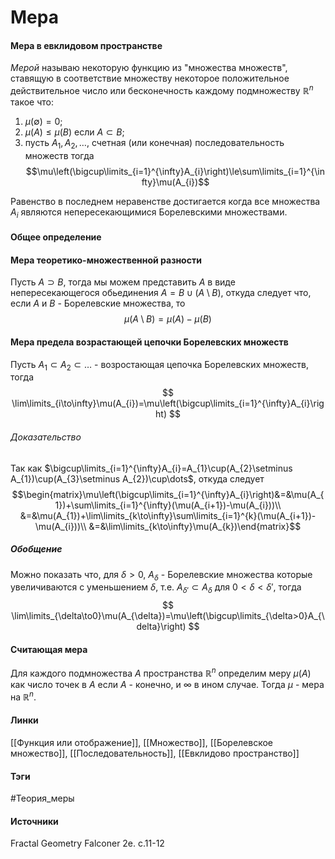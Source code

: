 # Мера
#### Мера в евклидовом пространстве
*Мерой* называю некоторую функцию из "множества множеств", ставящую в соответствие множеству некоторое положительное действительное число или бесконечность каждому подмножеству $\mathbb{R}^{n}$ такое что:
1. $\mu(\emptyset)=0$;
2. $\mu(A)\le\mu(B)$ если $A\subset B$;
3. пусть $A_{1},A_{2},\dots,$ счетная (или конечная) последовательность множеств тогда $$\mu\left(\bigcup\limits_{i=1}^{\infty}A_{i}\right)\le\sum\limits_{i=1}^{\infty}\mu(A_{i})$$

Равенство в последнем неравенстве достигается когда все множества $A_{i}$ являются непересекающимися Борелевскими множествами.
#### Общее определение
#### Мера теоретико-множественной разности 
Пусть $A\supset B$, тогда мы можем представить $A$ в виде непересекающегося обьединения $A=B\cup(A\setminus B)$, откуда следует что, если $A$ и $B$ - Борелевские множества, то 
$$
\mu(A\setminus B)=\mu(A)-\mu(B)
$$
#### Мера предела возрастающей цепочки Борелевских множеств
Пусть $A_{1}\subset A_{2}\subset\dots$ - возростающая цепочка Борелевских множеств, тогда 
$$
\lim\limits_{i\to\infty}\mu(A_{i})=\mu\left(\bigcup\limits_{i=1}^{\infty}A_{i}\right)
$$
###### Доказательство
Так как $\bigcup\limits_{i=1}^{\infty}A_{i}=A_{1}\cup(A_{2}\setminus A_{1})\cup(A_{3}\setminus A_{2})\cup\dots$, откуда следует
$$\begin{matrix}\mu\left(\bigcup\limits_{i=1}^{\infty}A_{i}\right)&=&\mu(A_{1})+\sum\limits_{i=1}^{\infty}(\mu(A_{i+1})-\mu(A_{i}))\\
&=&\mu(A_{1})+\lim\limits_{k\to\infty}\sum\limits_{i=1}^{k}(\mu(A_{i+1})-\mu(A_{i}))\\
&=&\lim\limits_{k\to\infty}\mu(A_{k})\end{matrix}$$
##### Обобщение
Можно показать что, для $\delta>0$, $A_{\delta}$ - Борелевские множества которые увеличиваются с уменьшением $\delta$, т.е. $A_{\delta'}\subset A_{\delta}$ для $0<\delta<\delta'$, тогда
$$
\lim\limits_{\delta\to0}\mu(A_{\delta})=\mu\left(\bigcup\limits_{\delta>0}A_{\delta}\right)
$$
#### Считающая мера
Для каждого подмножества $A$ пространства $\mathbb{R}^{n}$ определим меру $\mu(A)$ как число точек в $A$ если $A$ - конечно, и $\infty$ в ином случае. Тогда $\mu$ - мера на $\mathbb{R}^{n}$.
#### Линки
 [[Функция или отображение]],
 [[Множество]],
 [[Борелевское множество]],
 [[Последовательность]],
 [[Евклидово пространство]]
#### Тэги
 #Теория_меры
#### Источники
 Fractal Geometry Falconer 2e. c.11-12